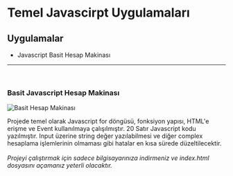 # Temel Javascirpt Uygulamaları
## Uygulamalar

<ul>
    <li>Javascript Basit Hesap Makinası</li>
</ul>
<hr>
<br>

### Basit Javascript Hesap Makinası

![Basit Hesap Makinası](img/hesap-makinası.png "Basit Hesap Makinası")

Projede temel olarak Javascript for döngüsü, fonksiyon yapısı, HTML'e erişme ve Event kullanılmaya çalışılmıştır. 20 Satır Javascript kodu yazılmıştır. Input üzerine string değer yazılabilmesi ve diğer complex hesaplama işlemlerinin olmaması gibi hatalar en kısa sürede düzeltilecektir.
<br><br>
_Projeyi çalıştırmak için sadece bilgisayarınıza indirmeniz ve index.html dosyasını açamanız yeterli olacaktır._